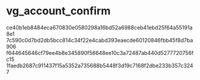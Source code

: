 vg_account_confirm
==================
ce40b1eb8484eca670830e0580298a16bd52a6988ceb41ebd25f64a55191a8e1
7c590c0d7bd2db5bcc814c34f22e4cabd393eaecde60120846fbb45f8d7ba906
f644645646cf79ee4b8e345890f56648ee10c3a72487ab440d5277720756fc15
1faedb2687c911437f15a5352a735688b5448f3d19c7168f2dbe233b357c3247
